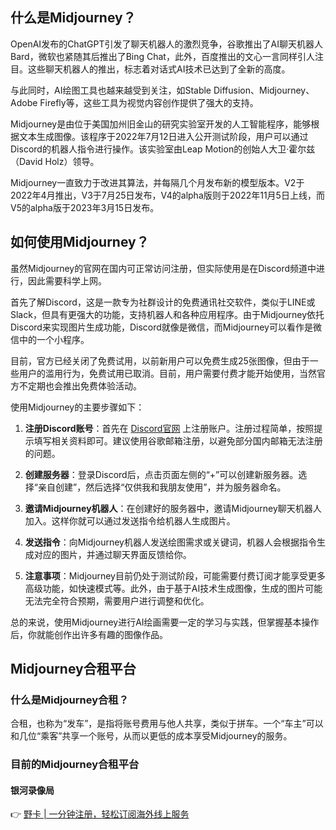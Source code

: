 ## 什么是Midjourney？

OpenAI发布的ChatGPT引发了聊天机器人的激烈竞争，谷歌推出了AI聊天机器人Bard，微软也紧随其后推出了Bing Chat，此外，百度推出的文心一言同样引人注目。这些聊天机器人的推出，标志着对话式AI技术已达到了全新的高度。

与此同时，AI绘图工具也越来越受到关注，如Stable Diffusion、Midjourney、Adobe Firefly等，这些工具为视觉内容创作提供了强大的支持。

Midjourney是由位于美国加州旧金山的研究实验室开发的人工智能程序，能够根据文本生成图像。该程序于2022年7月12日进入公开测试阶段，用户可以通过Discord的机器人指令进行操作。该实验室由Leap Motion的创始人大卫·霍尔兹（David Holz）领导。

Midjourney一直致力于改进其算法，并每隔几个月发布新的模型版本。V2于2022年4月推出，V3于7月25日发布，V4的alpha版则于2022年11月5日上线，而V5的alpha版于2023年3月15日发布。

## 如何使用Midjourney？

虽然Midjourney的官网在国内可正常访问注册，但实际使用是在Discord频道中进行，因此需要科学上网。

首先了解Discord，这是一款专为社群设计的免费通讯社交软件，类似于LINE或Slack，但具有更强大的功能，支持机器人和各种应用程序。由于Midjourney依托Discord来实现图片生成功能，Discord就像是微信，而Midjourney可以看作是微信中的一个小程序。

目前，官方已经关闭了免费试用，以前新用户可以免费生成25张图像，但由于一些用户的滥用行为，免费试用已取消。目前，用户需要付费才能开始使用，当然官方不定期也会推出免费体验活动。

使用Midjourney的主要步骤如下：

1. **注册Discord账号**：首先在 [Discord官网](https://discord.com/) 上注册账户。注册过程简单，按照提示填写相关资料即可。建议使用谷歌邮箱注册，以避免部分国内邮箱无法注册的问题。
   
2. **创建服务器**：登录Discord后，点击页面左侧的“+”可以创建新服务器。选择“亲自创建”，然后选择“仅供我和我朋友使用”，并为服务器命名。

3. **邀请Midjourney机器人**：在创建好的服务器中，邀请Midjourney聊天机器人加入。这样你就可以通过发送指令给机器人生成图片。

4. **发送指令**：向Midjourney机器人发送绘图需求或关键词，机器人会根据指令生成对应的图片，并通过聊天界面反馈给你。

5. **注意事项**：Midjourney目前仍处于测试阶段，可能需要付费订阅才能享受更多高级功能，如快速模式等。此外，由于基于AI技术生成图像，生成的图片可能无法完全符合预期，需要用户进行调整和优化。

总的来说，使用Midjourney进行AI绘画需要一定的学习与实践，但掌握基本操作后，你就能创作出许多有趣的图像作品。

## Midjourney合租平台

### 什么是Midjourney合租？

合租，也称为“发车”，是指将账号费用与他人共享，类似于拼车。一个“车主”可以和几位“乘客”共享一个账号，从而以更低的成本享受Midjourney的服务。

### 目前的Midjourney合租平台

#### 银河录像局

👉 [野卡 | 一分钟注册，轻松订阅海外线上服务](https://bit.ly/bewildcard)